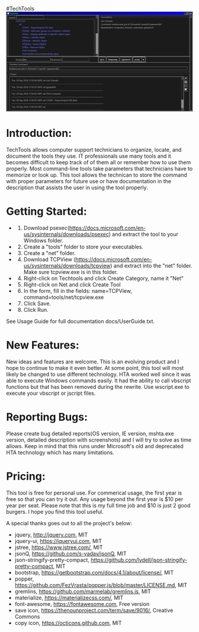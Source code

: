 #TechTools
![screenshot](docs/capture.png)

# Introduction:
TechTools allows computer support technicians to organize, locate, and document the tools they use. IT professionals use many tools and it becomes difficult to keep track of of them all or remember how to use them properly. Most command-line tools take parameters that technicians have to memorize or look up. This tool allows the technican to store the command with proper parameters for future use or have documentation in the description that assists the user in using the tool properly.

# Getting Started:
* 1. Download psexec(https://docs.microsoft.com/en-us/sysinternals/downloads/psexec)  and extract the tool to your Windows folder.
* 2. Create a "tools" folder to store your executables.
* 3. Create a "net" folder.
* 4. Download TCPView (https://docs.microsoft.com/en-us/sysinternals/downloads/tcpview) and extract into the "net" folder. Make sure tcpview.exe is in this folder.
* 4. Right-click on Techtools and click Create Category, name it "Net"
* 5. Right-click on Net and click Create Tool
* 6. In the form, fill in the fields: name=TCPView, command=tools/net/tcpview.exe
* 7. Click Save.
* 8. Click Run.

See Usage Guide for full documentation docs/UserGuide.txt.

# New Features:
New ideas and features are welcome. This is an evolving product and I hope to continue to make it even better. At some point, this tool will most likely be changed to use different technology. HTA worked well since it was able to execute Windows commands easily. It had the ability to call vbscript functions but that has been removed during the rewrite. Use wscript.exe to execute your vbscript or jscript files.

# Reporting Bugs:
Please create bug detailed reports(OS version, IE version, mshta.exe version, detailed description with screenshots) and I will try to solve as time allows. Keep in mind that this runs under Microsoft's old and deprecated HTA technology which has many limitations.

# Pricing:
This tool is free for personal use. For commerical usage, the first year is free so that you can try it out. Any usage beyond the first year is $10 per year per seat. Please note that this is my full time job and $10 is just 2 good burgers. I hope you find this tool useful.

A special thanks goes out to all the project's below:
* jquery, http://jquery.com, MIT
* jquery-ui, https://jqueryui.com, MIT
* jstree, https://www.jstree.com/, MIT
* jsonQ, https://github.com/s-yadav/jsonQ, MIT
* json-stringify-pretty-compact, https://github.com/lydell/json-stringify-pretty-compact, MIT
* bootstrap, https://getbootstrap.com/docs/4.1/about/license/, MIT
* popper, https://github.com/FezVrasta/popper.js/blob/master/LICENSE.md, MIT
* gremlins, https://github.com/marmelab/gremlins.js, MIT
* materialize, https://materializecss.com/, MIT
* font-awesome, https://fontawesome.com, Free version
* save icon, https://thenounproject.com/term/save/9016/, Creative Commons
* copy icon, https://octicons.github.com, MIT
